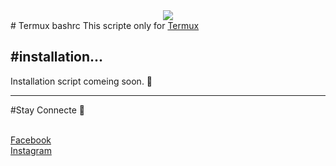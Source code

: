 <center><img src="https://encrypted-tbn0.gstatic.com/images?q=tbn:ANd9GcReQGfPff3Wl3X2jhk2PITWWrHM3820dwmElA&usqp=CAU"></img></center>
# Termux bashrc
This scripte only for <a href="https://github.com/termux/termux-app">Termux</a>

#installation...
-----------------------

Installation script comeing soon. 🤫

-----------------------

#Stay Connecte 🥰

<br>
<a href="https://www.facebook.com/Your.DaD.06">Facebook</a>
<br>
<a href="https://www.instagram.com/erromeo06">Instagram</a>
